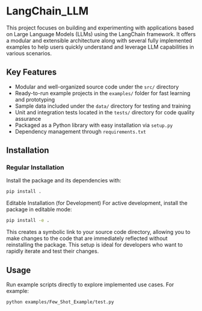 # LangChain_LLM

This project focuses on building and experimenting with applications based on Large Language Models (LLMs) using the LangChain framework. It offers a modular and extensible architecture along with several fully implemented examples to help users quickly understand and leverage LLM capabilities in various scenarios.

## Key Features

- Modular and well-organized source code under the `src/` directory  
- Ready-to-run example projects in the `examples/` folder for fast learning and prototyping  
- Sample data included under the `data/` directory for testing and training  
- Unit and integration tests located in the `tests/` directory for code quality assurance  
- Packaged as a Python library with easy installation via `setup.py`  
- Dependency management through `requirements.txt`  

## Installation

### Regular Installation

Install the package and its dependencies with:

```bash
pip install .
```

Editable Installation (for Development)
For active development, install the package in editable mode:

```bash
pip install -e .
```

This creates a symbolic link to your source code directory, allowing you to make changes to the code that are immediately reflected without reinstalling the package. This setup is ideal for developers who want to rapidly iterate and test their changes.

## Usage
Run example scripts directly to explore implemented use cases. For example:

```bash
python examples/Few_Shot_Example/test.py
```